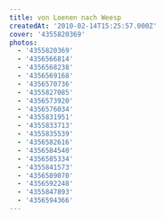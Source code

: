 ```yaml
---
title: von Loenen nach Weesp
createdAt: '2010-02-14T15:25:57.000Z'
cover: '4355820369'
photos:
  - '4355820369'
  - '4356566814'
  - '4356568238'
  - '4356569168'
  - '4356570736'
  - '4355827085'
  - '4356573920'
  - '4356576034'
  - '4355831951'
  - '4355833713'
  - '4355835539'
  - '4356582616'
  - '4356584540'
  - '4356585334'
  - '4355841573'
  - '4356589070'
  - '4356592248'
  - '4355847893'
  - '4356594366'
---
```


